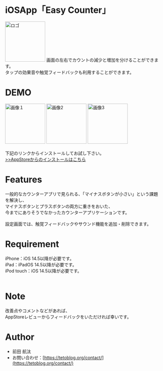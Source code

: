 # iOSApp「Easy Counter」

 <img width="130" alt="ロゴ" src="https://user-images.githubusercontent.com/82198916/141433937-92d03024-e701-4d85-878b-fe88ce5f2b76.png">
画面の左右でカウントの減少と増加を分けることができます。<br>
タップの効果音や触覚フィードバックも利用することができます。

# DEMO

 <img width="130" alt="画像１" src="https://user-images.githubusercontent.com/82198916/141433893-991e133a-7e87-4bf2-8ac6-db58852db6b0.jpg"> <img width="130" alt="画像2" src="https://user-images.githubusercontent.com/82198916/141433898-d018c897-87e4-4d75-8759-447d91a2feb2.jpg"> <img width="130" alt="画像3" src="https://user-images.githubusercontent.com/82198916/141433885-5ce8e1db-92fb-46f0-9320-31836429a482.jpg">
<br><br>
下記のリンクからインストールしてお試し下さい。<br>
[>>AppStoreからのインストールはこちら](https://apps.apple.com/jp/app/easy-count/id1580335092)

# Features

一般的なカウンターアプリで見られる、「マイナスボタンが小さい」という課題を解決し、<br>
マイナスボタンとプラスボタンの両方に重きをおいた、<br>
今までにありそうでなかったカウンターアプリケーションです。<br>
<br>
設定画面では、触覚フィードバックやサウンド機能を追加・削除できます。<br>

# Requirement

iPhone：iOS 14.5以降が必要です。<br>
iPad：iPadOS 14.5以降が必要です。<br>
iPod touch：iOS 14.5以降が必要です。<br><br>

# Note

改善点やコメントなどがあれば、<br>
AppStoreレビューからフィードバックをいただければ幸いです。

# Author

* 前田 航汰
* お問い合わせ：[https://tetoblog.org/contact/](https://tetoblog.org/contact/)
